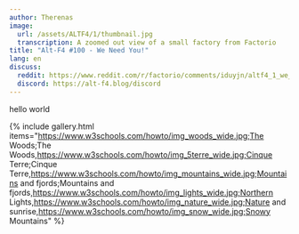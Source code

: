 ```yaml
---
author: Therenas
image:
  url: /assets/ALTF4/1/thumbnail.jpg
  transcription: A zoomed out view of a small factory from Factorio
title: "Alt-F4 #100 - We Need You!"
lang: en
discuss:
  reddit: https://www.reddit.com/r/factorio/comments/iduyjn/altf4_1_we_need_you/
  discord: https://alt-f4.blog/discord
---
```


hello world

{% include gallery.html items="https://www.w3schools.com/howto/img_woods_wide.jpg;The Woods;The Woods,https://www.w3schools.com/howto/img_5terre_wide.jpg;Cinque Terre;Cinque Terre,https://www.w3schools.com/howto/img_mountains_wide.jpg;Mountains and fjords;Mountains and fjords,https://www.w3schools.com/howto/img_lights_wide.jpg;Northern Lights,https://www.w3schools.com/howto/img_nature_wide.jpg;Nature and sunrise,https://www.w3schools.com/howto/img_snow_wide.jpg;Snowy Mountains" %}
